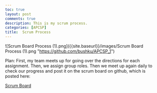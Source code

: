 ```yaml
---
toc: true
layout: post
comments: true
description: This is my scrum process.
categories: [APCSP]
title:  Scrum Process
---
```


![Scrum Board Process (1).png]({{site.baseurl}}/images/Scrum Board Process (1).png "https://github.com/bushku/APCSP_1")

Plan: First, my team meets up for going over the directions for each assignment. Then, we assign group roles. Then we meet up again daily to check our progress and post it on the scrum board on github, which is posted here:

[Scrum Board](https://github.com/users/alexac54767/projects/1/views/1)